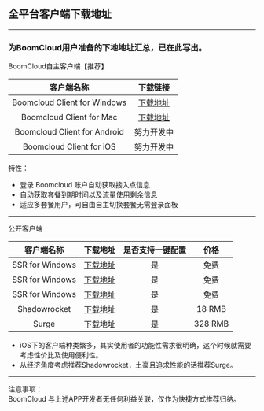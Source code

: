 ## 全平台客户端下载地址

---

### 为BoomCloud用户准备的下地地址汇总，已在此写出。
BoomCloud自主客户端【推荐】

| 客户端名称 | 下载链接 |
| :---: | :---: |
| Boomcloud Client for Windows | [下载地址](https://mdzz.press/Boomcloud-Client/win/BoomCloud-for-win_1.7.zip) |
| Boomcloud Client for Mac | [下载地址](https://mdzz.press/Boomcloud-Client/macOS/BoomCloud_V1.5.dmg) |
| Boomcloud Client for Android | 努力开发中 |
| Boomcloud Client for iOS | 努力开发中 |

特性：  
* 登录 Boomcloud 账户自动获取接入点信息
* 自动获取套餐到期时间以及流量使用剩余信息 
* 适应多套餐用户，可自由自主切换套餐无需登录面板   
---

公开客户端

| 客户端名称 | 下载地址 | 是否支持一键配置 | 价格 |
| :---: | :---: | :---: | :---: |
| SSR for Windows | [下载地址](https://my.pcloud.com/publink/show?code=kZCdKUZa8ynymKoz0kmFlTPawvnURF1Whsy#folder=537094494) | 是 | 免费 |
| SSR for Windows | [下载地址](https://my.pcloud.com/publink/show?code=kZCdKUZa8ynymKoz0kmFlTPawvnURF1Whsy#folder=537098450) | 是 | 免费 |
| SSR for Windows | [下载地址](https://my.pcloud.com/publink/show?code=kZCdKUZa8ynymKoz0kmFlTPawvnURF1Whsy#folder=537095110) | 是 | 免费 |
| Shadowrocket | [下载地址](https://itunes.apple.com/cn/app/shadowrocket/id932747118?mt=8) | 是 | 18 RMB |
| Surge | [下载地址](https://itunes.apple.com/cn/app/surge-web-developer-tool-and-proxy-utility/id1040100637?mt=8) | 是 | 328 RMB |

* iOS下的客户端种类繁多，其实使用者的功能性需求很明确，这个时候就需要考虑性价比及使用便利性。  
* 从经济角度考虑推荐Shadowrocket，土豪且追求性能的话推荐Surge。
---
注意事项：  
BoomCloud 与上述APP开发者无任何利益关联，仅作为快捷方式推荐归纳。



